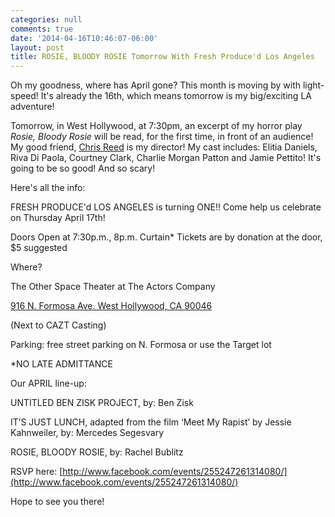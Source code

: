 ```yaml
---
categories: null
comments: true
date: '2014-04-16T10:46:07-06:00'
layout: post
title: ROSIE, BLOODY ROSIE Tomorrow With Fresh Produce'd Los Angeles
---
```


Oh my goodness, where has April gone? This month is moving by with light-speed! It's already the 16th, which means tomorrow is my big/exciting LA adventure!

Tomorrow, in West Hollywood, at 7:30pm, an excerpt of my horror play *Rosie, Bloody Rosie* will be read, for the first time, in front of an audience! My good friend, [Chris Reed]() is my director! My cast includes: Elitia Daniels, Riva Di Paola, Courtney Clark, Charlie Morgan Patton and Jamie Pettito! It's going to be so good! And so scary!

Here's all the info:

FRESH PRODUCE'd LOS ANGELES is turning ONE!!
Come help us celebrate on Thursday April 17th!

Doors Open at 7:30p.m., 8p.m. Curtain*
Tickets are by donation at the door, $5 suggested

Where?

The Other Space Theater at The Actors Company

[916 N. Formosa Ave.
West Hollywood, CA 90046](http://www.google.com/maps/preview?q=916+N.+Formosa+Ave.+West+Hollywood,+CA+90046&ie=UTF-8&hq=&hnear=0x80c2bf2a0fa744cd:0x4415f746ae48a4e5,916+N+Formosa+Ave,+Los+Angeles,+CA+90046&gl=us&ei=6bROU6P6BOiI8AHjooGIBw&ved=0CCgQ8gEwAA)

(Next to CAZT Casting)

Parking: free street parking on N. Formosa or use the Target lot 

*NO LATE ADMITTANCE

Our APRIL line-up:

UNTITLED BEN ZISK PROJECT, by: Ben Zisk

IT’S JUST LUNCH, adapted from the film ‘Meet My Rapist’ by Jessie Kahnweiler, by: Mercedes Segesvary

ROSIE, BLOODY ROSIE, by: Rachel Bublitz 

RSVP here: [http://www.facebook.com/events/255247261314080/](http://www.facebook.com/events/255247261314080/)

Hope to see you there!